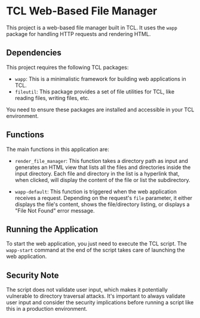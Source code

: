 # TCL Web-Based File Manager

This project is a web-based file manager built in TCL. It uses the `wapp` package for handling HTTP requests and rendering HTML.

## Dependencies

This project requires the following TCL packages:

- `wapp`: This is a minimalistic framework for building web applications in TCL.
- `fileutil`: This package provides a set of file utilities for TCL, like reading files, writing files, etc.

You need to ensure these packages are installed and accessible in your TCL environment.

## Functions

The main functions in this application are:

- `render_file_manager`: This function takes a directory path as input and generates an HTML view that lists all the files and directories inside the input directory. Each file and directory in the list is a hyperlink that, when clicked, will display the content of the file or list the subdirectory.

- `wapp-default`: This function is triggered when the web application receives a request. Depending on the request's `file` parameter, it either displays the file's content, shows the file/directory listing, or displays a "File Not Found" error message.

## Running the Application

To start the web application, you just need to execute the TCL script. The `wapp-start` command at the end of the script takes care of launching the web application.

## Security Note

The script does not validate user input, which makes it potentially vulnerable to directory traversal attacks. It's important to always validate user input and consider the security implications before running a script like this in a production environment.
